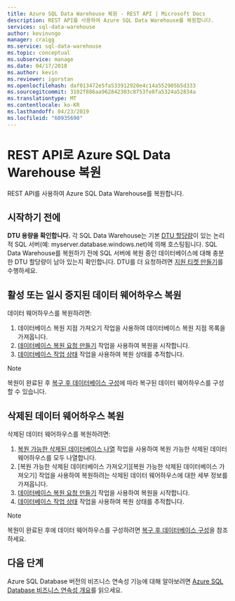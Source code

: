 ```yaml
---
title: Azure SQL Data Warehouse 복원 - REST API | Microsoft Docs
description: REST API를 사용하여 Azure SQL Data Warehouse를 복원합니다.
services: sql-data-warehouse
author: kevinvngo
manager: craigg
ms.service: sql-data-warehouse
ms.topic: conceptual
ms.subservice: manage
ms.date: 04/17/2018
ms.author: kevin
ms.reviewer: igorstan
ms.openlocfilehash: daf013472e5fa533912920e4c14a552905b5d333
ms.sourcegitcommit: 3102f886aa962842303c8753fe8fa5324a52834a
ms.translationtype: MT
ms.contentlocale: ko-KR
ms.lasthandoff: 04/23/2019
ms.locfileid: "60935690"
---
```

# <a name="restore-an-azure-sql-data-warehouse-with-rest-apis"></a>REST API로 Azure SQL Data Warehouse 복원
REST API를 사용하여 Azure SQL Data Warehouse를 복원합니다.

## <a name="before-you-begin"></a>시작하기 전에
**DTU 용량을 확인합니다.** 각 SQL Data Warehouse는 기본 [DTU 할당량](../sql-database/sql-database-what-is-a-dtu.md)이 있는 논리적 SQL 서버(예: myserver.database.windows.net)에 의해 호스팅됩니다.  SQL Data Warehouse를 복원하기 전에 SQL 서버에 복원 중인 데이터베이스에 대해 충분한 DTU 할당량이 남아 있는지 확인합니다. DTU를 더 요청하려면 [지원 티켓 만들기](sql-data-warehouse-get-started-create-support-ticket.md)를 수행하세요.

## <a name="restore-an-active-or-paused-data-warehouse"></a>활성 또는 일시 중지된 데이터 웨어하우스 복원
데이터 웨어하우스를 복원하려면:

1. 데이터베이스 복원 지점 가져오기 작업을 사용하여 데이터베이스 복원 지점 목록을 가져옵니다.
2. [데이터베이스 복원 요청 만들기](https://msdn.microsoft.com/library/azure/dn509571.aspx) 작업을 사용하여 복원을 시작합니다.
3. [데이터베이스 작업 상태](https://msdn.microsoft.com/library/azure/dn720371.aspx) 작업을 사용하여 복원 상태를 추적합니다.

> [!NOTE]
> 복원이 완료된 후 [복구 후 데이터베이스 구성](../sql-database/sql-database-disaster-recovery.md#configure-your-database-after-recovery)에 따라 복구된 데이터 웨어하우스를 구성할 수 있습니다.
> 
> 

## <a name="restore-a-deleted-data-warehouse"></a>삭제된 데이터 웨어하우스 복원
삭제된 데이터 웨어하우스를 복원하려면:

1. [복원 가능한 삭제된 데이터베이스 나열](https://msdn.microsoft.com/library/azure/dn509562.aspx) 작업을 사용하여 복원 가능한 삭제된 데이터 웨어하우스를 모두 나열합니다.
2. [복원 가능한 삭제된 데이터베이스 가져오기][복원 가능한 삭제된 데이터베이스 가져오기] 작업을 사용하여 복원하려는 삭제된 데이터 웨어하우스에 대한 세부 정보를 가져옵니다.
3. [데이터베이스 복원 요청 만들기](https://msdn.microsoft.com/library/azure/dn509571.aspx) 작업을 사용하여 복원을 시작합니다.
4. [데이터베이스 작업 상태](https://msdn.microsoft.com/library/azure/dn720371.aspx) 작업을 사용하여 복원 상태를 추적합니다.

> [!NOTE]
> 복원이 완료된 후에 데이터 웨어하우스를 구성하려면 [복구 후 데이터베이스 구성](../sql-database/sql-database-disaster-recovery.md#configure-your-database-after-recovery)을 참조하세요.
> 
> 

## <a name="next-steps"></a>다음 단계
Azure SQL Database 버전의 비즈니스 연속성 기능에 대해 알아보려면 [Azure SQL Database 비즈니스 연속성 개요](../sql-database/sql-database-business-continuity.md)를 읽으세요.
